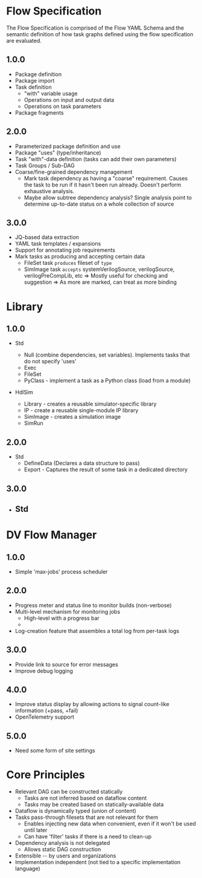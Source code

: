 
# Flow Specification
The Flow Specification is comprised of the Flow YAML Schema and the 
semantic definition of how task graphs defined using the flow specification
are evaluated.

## 1.0.0
- Package definition
- Package import
- Task definition
  - "with" variable usage
  - Operations on input and output data
  - Operations on task parameters
- Package fragments

## 2.0.0
- Parameterized package definition and use
- Package "uses" (type/inheritance)
- Task "with"-data definition (tasks can add their own parameters)
- Task Groups / Sub-DAG
- Coarse/fine-grained dependency management
  - Mark task dependency as having a "coarse" requirement. Causes 
    the task to be run if it hasn't been run already. Doesn't perform
    exhaustive analysis.
  - Maybe allow subtree dependency analysis? Single analysis point to
    determine up-to-date status on a whole collection of source

## 3.0.0
- JQ-based data extraction
- YAML task templates / expansions
- Support for annotating job requirements 
- Mark tasks as producing and accepting certain data
  - FileSet task `produces` fileset of `type`
  - SimImage task `accepts` systemVerilogSource, verilogSource, verilogPreCompLib, etc
  => Mostly useful for checking and suggestion
  => As more are marked, can treat as more binding

# Library

## 1.0.0
- Std
  - Null (combine dependencies, set variables). Implements tasks that do not specify 'uses'
  - Exec
  - FileSet
  - PyClass - implement a task as a Python class (load from a module)

- HdlSim
  - Library  - creates a reusable simulator-specific library
  - IP       - create a reusable single-module IP library
  - SimImage - creates a simulation image 
  - SimRun


## 2.0.0
- Std
  - DefineData (Declares a data structure to pass)
  - Export   - Captures the result of some task in a dedicated directory

## 3.0.0
- Std
  - 

# DV Flow Manager

## 1.0.0
- Simple 'max-jobs' process scheduler

## 2.0.0
- Progress meter and status line to monitor builds (non-verbose)
- Multi-level mechanism for monitoring jobs
  - High-level with a progress bar
  - 
- Log-creation feature that assembles a total log from per-task logs

## 3.0.0
- Provide link to source for error messages
- Improve debug logging

## 4.0.0
- Improve status display by allowing actions to signal count-like information (+pass, +fail)
- OpenTelemetry support


## 5.0.0
- Need some form of site settings


# Core Principles
- Relevant DAG can be constructed statically
  - Tasks are not inferred based on dataflow content
  - Tasks may be created based on statically-available data
- Dataflow is dynamically typed (union of content)
- Tasks pass-through filesets that are not relevant for them
  - Enables injecting new data when convenient, even if it won't be used until later
  - Can have 'filter' tasks if there is a need to clean-up
- Dependency analysis is not delegated 
  - Allows static DAG construction
- Extensible -- by users and organizations
- Implementation independent (not tied to a specific implementation language)


